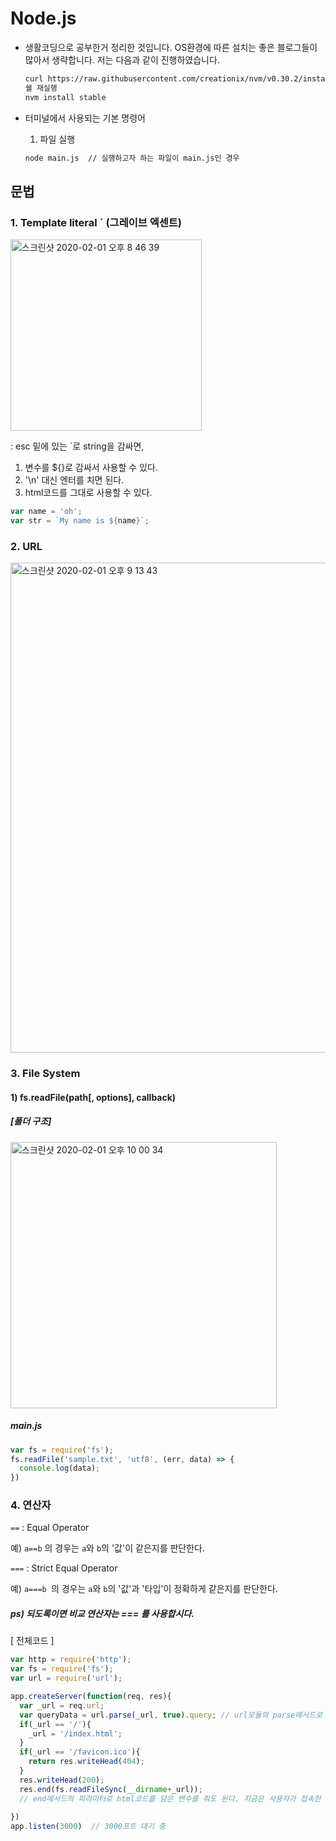 # Node.js

* 생활코딩으로 공부한거 정리한 것입니다. OS환경에 따른 설치는 좋은 블로그들이 많아서 생략합니다. 저는 다음과 같이 진행하였습니다.

  ```bash
  curl https://raw.githubusercontent.com/creationix/nvm/v0.30.2/install.sh | bash
  쉘 재실행
  nvm install stable
  ```

  

* 터미널에서 사용되는 기본 명령어

  1. 파일 실행

  ```bash
  node main.js  // 실행하고자 하는 파일이 main.js인 경우
  ```

  

 



## 문법

### 1. Template literal ` (그레이브 엑센트)

<img width="306" alt="스크린샷 2020-02-01 오후 8 46 39" src="https://user-images.githubusercontent.com/42775225/73591606-fbe5a000-4533-11ea-8e47-52f84a823643.png">

 : esc 밑에 있는 `로 string을 감싸면, 

1. 변수를 ${}로 감싸서 사용할 수 있다. 
2. '\n' 대신 엔터를 치면 된다.
3. html코드를 그대로 사용할 수 있다.

```javascript
var name = 'oh';
var str = `My name is ${name}`;
```



### 2. URL

<img width="784" alt="스크린샷 2020-02-01 오후 9 13 43" src="https://user-images.githubusercontent.com/42775225/73591903-c0e56b80-4537-11ea-912b-56abe008268e.png">

### 

### 3. File System

#### 1) fs.readFile(path[, options], callback)

##### [폴더 구조]

<img width="426" alt="스크린샷 2020-02-01 오후 10 00 34" src="https://user-images.githubusercontent.com/42775225/73592482-571c9000-453e-11ea-95cd-433d0d500da8.png">

##### main.js

```javascript
var fs = require('fs');
fs.readFile('sample.txt', 'utf8', (err, data) => {
  console.log(data);
})
```





### 4. 연산자

 `==`  : Equal Operator 

예) `a==b` 의 경우는 `a`와 `b`의 '값'이 같은지를 판단한다.

`===` : Strict Equal Operator

예) `a===b `의 경우는 `a`와 `b`의 '값'과 '타입'이 정확하게 같은지를 판단한다.

##### ps) 되도록이면 비교 연산자는 === 를 사용합시다.



[ 전체코드 ]

```javascript
var http = require('http');
var fs = require('fs');
var url = require('url');

app.createServer(function(req, res){
  var _url = req.url;
  var queryData = url.parse(_url, true).query; // url모듈의 parse메서드로 return값은 query string
  if(_url == '/'){
    _url = '/index.html';
  }
  if(_url == '/favicon.ico'){
    return res.writeHead(404);
  }
  res.writeHead(200);
  res.end(fs.readFileSync(__dirname+_url)); 
  // end메서드의 파라미터로 html코드를 담은 변수를 줘도 된다. 지금은 사용자가 접속한 url에 따라서 파일을 읽고 있다.
  
})
app.listen(3000)  // 3000포트 대기 중
```



